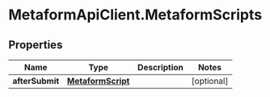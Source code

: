 # MetaformApiClient.MetaformScripts

## Properties
Name | Type | Description | Notes
------------ | ------------- | ------------- | -------------
**afterSubmit** | [**MetaformScript**](MetaformScript.md) |  | [optional] 


